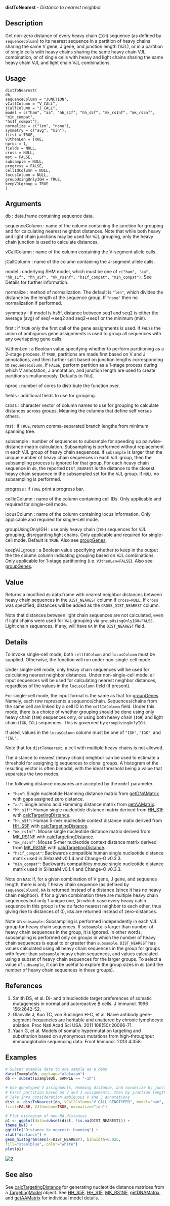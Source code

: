 **distToNearest** - *Distance to nearest neighbor*

Description
--------------------

Get non-zero distance of every heavy chain (`IGH`) sequence (as defined by 
`sequenceColumn`) to its nearest sequence in a partition of heavy chains sharing the same 
V gene, J gene, and junction length (VJL), or in a partition of single cells with heavy chains
sharing the same heavy chain VJL combination, or of single cells with heavy and light chains 
sharing the same heavy chain VJL and light chain VJL combinations.


Usage
--------------------
```
distToNearest(
db,
sequenceColumn = "JUNCTION",
vCallColumn = "V_CALL",
jCallColumn = "J_CALL",
model = c("ham", "aa", "hh_s1f", "hh_s5f", "mk_rs1nf", "mk_rs5nf", "m1n_compat",
"hs1f_compat"),
normalize = c("len", "none"),
symmetry = c("avg", "min"),
first = TRUE,
VJthenLen = TRUE,
nproc = 1,
fields = NULL,
cross = NULL,
mst = FALSE,
subsample = NULL,
progress = FALSE,
cellIdColumn = NULL,
locusColumn = NULL,
groupUsingOnlyIGH = TRUE,
keepVJLgroup = TRUE
)
```

Arguments
-------------------

db
:   data.frame containing sequence data.

sequenceColumn
:   name of the column containing the junction for grouping and for calculating
nearest neighbot distances. Note that while both heavy and light chain junctions
may be used for VJL grouping, only the heavy chain junction is used to calculate 
distances.

vCallColumn
:   name of the column containing the V-segment allele calls.

jCallColumn
:   name of the column containing the J-segment allele calls.

model
:   underlying SHM model, which must be one of 
`c("ham", "aa", "hh_s1f", "hh_s5f", "mk_rs1nf", "hs1f_compat", "m1n_compat")`.
See Details for further information.

normalize
:   method of normalization. The default is `"len"`, which 
divides the distance by the length of the sequence group. If 
`"none"` then no normalization if performed.

symmetry
:   if model is hs5f, distance between seq1 and seq2 is either the
average (avg) of seq1->seq2 and seq2->seq1 or the minimum (min).

first
:   if `TRUE` only the first call of the gene assignments 
is used. if `FALSE` the union of ambiguous gene 
assignments is used to group all sequences with any 
overlapping gene calls.

VJthenLen
:   a Boolean value specifying whether to perform partitioning as a 2-stage
process. If `TRUE`, partitions are made first based on V and J
annotations, and then further split based on junction lengths corresponding 
to `sequenceColumn`. If `FALSE`, perform partition as a 1-stage 
process during which V annotation, J annotation, and junction length are used 
to create partitions simultaneously. Defaults to `TRUE`.

nproc
:   number of cores to distribute the function over.

fields
:   additional fields to use for grouping.

cross
:   character vector of column names to use for grouping to calculate 
distances across groups. Meaning the columns that define self versus others.

mst
:   if `TRUE`, return comma-separated branch lengths from minimum 
spanning tree.

subsample
:   number of sequences to subsample for speeding up pairwise-distance-matrix calculation. 
Subsampling is performed without replacement in each VJL group of heavy chain sequences. 
If `subsample` is larger than the unique number of heavy chain sequences in each 
VJL group, then the subsampling process is ignored for that group. For each heavy chain
sequence in `db`, the reported `DIST_NEAREST` is the distance to the closest
heavy chain sequence in the subsampled set for the VJL group. If `NULL` no 
subsampling is performed.

progress
:   if `TRUE` print a progress bar.

cellIdColumn
:   name of the column containing cell IDs. Only applicable and required for 
single-cell mode.

locusColumn
:   name of the column containing locus information. Only applicable and 
required for single-cell mode.

groupUsingOnlyIGH
:   use only heavy chain (`IGH`) sequences for VJL grouping, disregarding 
light chains. Only applicable and required for single-cell mode. 
Default is `TRUE`. Also see [groupGenes](http://www.rdocumentation.org/packages/alakazam/topics/groupGenes).

keepVJLgroup
:   a Boolean value specifying whether to keep in the output the the column 
column indicating grouping based on VJL combinations. Only applicable for
1-stage partitioning (i.e. `VJthenLen=FALSE`). Also see 
[groupGenes](http://www.rdocumentation.org/packages/alakazam/topics/groupGenes).




Value
-------------------

Returns a modified `db` data.frame with nearest neighbor distances between heavy chain
sequences in the `DIST_NEAREST` column if `cross=NULL`. If `cross` was 
specified, distances will be added as the `CROSS_DIST_NEAREST` column. 

Note that distances between light chain sequences are not calculated, even if light chains 
were used for VJL grouping via `groupUsingOnlyIGH=FALSE`. Light chain sequences, if any,
will have `NA` in the `DIST_NEAREST` field.


Details
-------------------

To invoke single-cell mode, both `cellIdColumn` and `locusColumn` must be supplied. 
Otherwise, the function will run under non-single-cell mode.

Under single-cell mode, only heavy chain sequences will be used for calculating nearest neighbor
distances. Under non-single-cell mode, all input sequences will be used for calculating nearest
neighbor distances, regardless of the values in the `locusColumn` field (if present).

For single-cell mode, the input format is the same as that for [groupGenes](http://www.rdocumentation.org/packages/alakazam/topics/groupGenes). 
Namely, each row represents a sequence/chain. Sequences/chains from the same cell are linked
by a cell ID in the `cellIdColumn` field. Under this mode, there is a choice of whether 
grouping should be done using only heavy chain (`IGH`) sequences only, or using both 
heavy chain (`IGH`) and light chain (`IGK`, `IGL`) sequences. This is governed 
by `groupUsingOnlyIGH`.

If used, values in the `locusColumn` column must be one of `"IGH"`, `"IGK"`, and `"IGL"`.

Note that for `distToNearest`, a cell with multiple heavy chains is not allowed.

The distance to nearest (heavy chain) neighbor can be used to estimate a threshold for assigning 
Ig sequences to clonal groups. A histogram of the resulting vector is often bimodal, with the 
ideal threshold being a value that separates the two modes.

The following distance measures are accepted by the `model` parameter.


+  `"ham"`:          Single nucleotide Hamming distance matrix from [getDNAMatrix](http://www.rdocumentation.org/packages/alakazam/topics/getDNAMatrix) 
with gaps assigned zero distance.
+  `"aa"`:           Single amino acid Hamming distance matrix from [getAAMatrix](http://www.rdocumentation.org/packages/alakazam/topics/getAAMatrix).
+  `"hh_s1f"`:       Human single nucleotide distance matrix derived from [HH_S1F](HH_S1F.md) with 
[calcTargetingDistance](calcTargetingDistance.md).
+  `"hh_s5f"`:       Human 5-mer nucleotide context distance matix derived from [HH_S5F](HH_S5F.md) with 
[calcTargetingDistance](calcTargetingDistance.md).
+  `"mk_rs1nf"`:     Mouse single nucleotide distance matrix derived from [MK_RS1NF](MK_RS1NF.md) with 
[calcTargetingDistance](calcTargetingDistance.md).
+  `"mk_rs5nf"`:     Mouse 5-mer nucleotide context distance matrix derived from [MK_RS1NF](MK_RS1NF.md) with 
[calcTargetingDistance](calcTargetingDistance.md).
+  `"hs1f_compat"`:  Backwards compatible human single nucleotide distance matrix used in 
SHazaM v0.1.4 and Change-O v0.3.3.
+  `"m1n_compat"`:   Backwards compatibley mouse single nucleotide distance matrix used in 
SHazaM v0.1.4 and Change-O v0.3.3.


Note on `NA`s: if, for a given combination of V gene, J gene, and sequence length,
there is only 1  heavy chain sequence (as defined by `sequenceColumn`), `NA` is 
returned instead of a distance (since it has no heavy chain neighbor). If for a given combination 
there are multiple heavy chain sequences but only 1 unique one, (in which case every heavy cahin 
sequence in this group is the de facto nearest neighbor to each other, thus giving rise to distances 
of 0), `NA`s are returned instead of zero-distances.

Note on `subsample`: Subsampling is performed independently in each VJL group for heavy chain
sequences. If `subsample` is larger than number of heavy chain sequences in the group, it is 
ignored. In other words, subsampling is performed only on groups in which the number of heavy chain 
sequences is equal to or greater than `subsample`. `DIST_NEAREST` has values calculated 
using all heavy chain sequences in the group for groups with fewer than `subsample` heavy chain
sequences, and values calculated using a subset of heavy chain sequences for the larger groups. 
To select a value of `subsample`, it can be useful to explore the group sizes in `db` 
(and the number of heavy chain sequences in those groups).


References
-------------------


1. Smith DS, et al. Di- and trinucleotide target preferences of somatic 
mutagenesis in normal and autoreactive B cells. 
J Immunol. 1996 156:2642-52. 
1. Glanville J, Kuo TC, von Budingen H-C, et al. 
Naive antibody gene-segment frequencies are heritable and unaltered by 
chronic lymphocyte ablation. 
Proc Natl Acad Sci USA. 2011 108(50):20066-71.
1. Yaari G, et al. Models of somatic hypermutation targeting and substitution based 
on synonymous mutations from high-throughput immunoglobulin sequencing data. 
Front Immunol. 2013 4:358.
 



Examples
-------------------

```R
# Subset example data to one sample as a demo
data(ExampleDb, package="alakazam")
db <- subset(ExampleDb, SAMPLE == "-1h")

# Use genotyped V assignments, Hamming distance, and normalize by junction length
# First partition based on V and J assignments, then by junction length
# Take into consideration ambiguous V and J annotations
dist <- distToNearest(db, vCallColumn="V_CALL_GENOTYPED", model="ham", 
first=FALSE, VJthenLen=TRUE, normalize="len")

# Plot histogram of non-NA distances
p1 <- ggplot(data=subset(dist, !is.na(DIST_NEAREST))) + 
theme_bw() + 
ggtitle("Distance to nearest: Hamming") + 
xlab("distance") +
geom_histogram(aes(x=DIST_NEAREST), binwidth=0.025, 
fill="steelblue", color="white")
plot(p1)
```

![2](distToNearest-2.png)


See also
-------------------

See [calcTargetingDistance](calcTargetingDistance.md) for generating nucleotide distance matrices 
from a [TargetingModel](TargetingModel-class.md) object. See [HH_S5F](HH_S5F.md), [HH_S1F](HH_S1F.md), 
[MK_RS1NF](MK_RS1NF.md), [getDNAMatrix](http://www.rdocumentation.org/packages/alakazam/topics/getDNAMatrix), and [getAAMatrix](http://www.rdocumentation.org/packages/alakazam/topics/getAAMatrix)
for individual model details.






